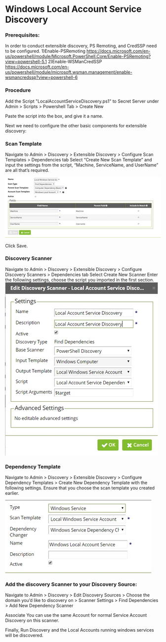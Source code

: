 # Windows Local Account Service Discovery

### Prerequisites:

In order to conduct extensible discovery, PS Remoting, and CredSSP need to be configured.
1)Enable-PSRemoting
	https://docs.microsoft.com/en-us/powershell/module/Microsoft.PowerShell.Core/Enable-PSRemoting?view=powershell-5.1
2)Enable-WSManCredSSP
	https://docs.microsoft.com/en-us/powershell/module/microsoft.wsman.management/enable-wsmancredssp?view=powershell-6

### Procedure

Add the Script "LocalAccountServiceDiscovery.ps1" to Secret Server under Admin > Scripts > Powershell Tab > Create New

Paste the script into the box, and give it a name.


Next we need to configure the other basic components for extensible discovery:

### Scan Template

Navigate to Admin > Discovery > Extensible Discovery > Configure Scan Templates > Dependencies tab
Select “Create New Scan Template” and input the settings from the script, “Machine, ServiceName, and UserName” are all that’s required.

![alt text](ReadMeImages/scantemplate.jpg "Example Scan Template")

Click Save.

### Discovery Scanner

Navigate to Admin > Discovery > Extensible Discovery > Configure Discovery Scanners > Dependencies tab
Select Create New Scanner
Enter the following settings, choose the script you imported in the first section.
![alt text](ReadMeImages/DiscoveryScanner.jpg "Example Discovery Scanner")	 

### Dependency Template

Navigate to Admin > Discovery > Extensible Discovery > Configure Dependency Templates > Create New Dependency Template with the following settings. Ensure that you choose the scan template you created earlier.

![alt text](ReadMeImages/DependencyTemplate.jpg "Example Discovery Template")


### Add the discovery Scanner to your Discovery Source:

Navigate to Admin > Discovery > Edit Discovery Sources > Choose the domain you’d like to discovery on > Scanner Settings > Find Dependencies > Add New Dependency Scanner

Associate You can use the same Account for normal Service Account Discovery on this scanner.

Finally, Run Discovery and the Local Accounts running windows services will be discovered.
